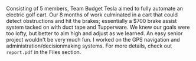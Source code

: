Consisting of 5 members, Team Budget Tesla aimed to fully automate an electric golf cart.
Our 8 months of work culminated in a cart that could detect obstructions and hit the brakes; essentially a $700 brake assist system tacked on with duct tape and Tupperware.
We knew our goals were too lofty, but better to aim high and adjust as we learned.
An easy senior project wouldn't be very much fun.
I worked on the GPS navigation and administration/decisionmaking systems.
For more details, check out `report.pdf` in the Files section.